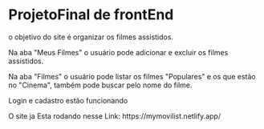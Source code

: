 # ProjetoFinal de frontEnd
<p>o objetivo do site é organizar os filmes assistidos. </p>
<p>Na aba "Meus Filmes" o usuário pode adicionar e excluir os filmes assistidos. </p>
<p>Na aba "Filmes" o usuário pode listar os filmes "Populares" e os que estão no "Cinema", também pode buscar pelo nome do filme.</p>
<p>Login e cadastro estão funcionando</p>
<p>O site ja Esta rodando nesse Link: https://mymovilist.netlify.app/</p>
